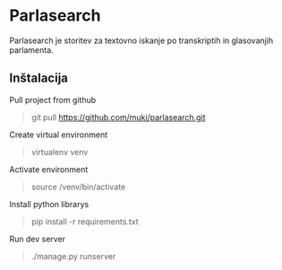 # Parlasearch

Parlasearch je storitev za textovno iskanje po transkriptih in glasovanjih parlamenta.

## Inštalacija
Pull project from github
> git pull https://github.com/muki/parlasearch.git

Create virtual environment
> virtualenv venv

Activate environment
> source /venv/bin/activate

Install python librarys
> pip install -r requirements.txt

Run dev server
> ./manage.py runserver


